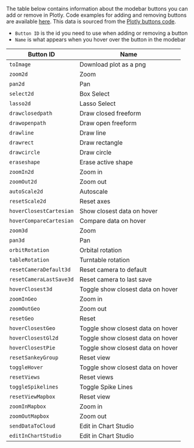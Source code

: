 The table below contains information about the modebar buttons you can add or remove in Plotly. Code examples for adding and removing buttons are available [here](https://github.com/ashleighlatter/plotly/blob/main/plotly_modebar_customisation.R). This data is sourced from the [Plotly buttons code](https://github.com/plotly/plotly.js/blob/master/src/components/modebar/buttons.js). 

- `Button ID` is the id you need to use when adding or removing a button
- `Name` is what appears when you hover over the button in the modebar

| Button ID  | Name |
| ------------- | ------------- |
| `toImage` | Download plot as a png |
| `zoom2d` | Zoom |
| `pan2d` | Pan |
| `select2d` | Box Select |
| `lasso2d` | Lasso Select |
| `drawclosedpath` | Draw closed freeform |
| `drawopenpath` | Draw open freeform |
| `drawline` | Draw line |
| `drawrect` | Draw rectangle |
| `drawcircle` | Draw circle |
| `eraseshape` | Erase active shape |
| `zoomIn2d` | Zoom in |
| `zoomOut2d` | Zoom out |
| `autoScale2d` | Autoscale |
| `resetScale2d` | Reset axes |
| `hoverClosestCartesian` | Show closest data on hover |
| `hoverCompareCartesian` | Compare data on hover |
| `zoom3d` | Zoom |
| `pan3d` | Pan |
| `orbitRotation` | Orbital rotation |
| `tableRotation` | Turntable rotation |
| `resetCameraDefault3d` | Reset camera to default |
| `resetCameraLastSave3d` | Reset camera to last save |
| `hoverClosest3d` | Toggle show closest data on hover |
| `zoomInGeo` | Zoom in |
| `zoomOutGeo` | Zoom out |
| `resetGeo` | Reset |
| `hoverClosestGeo` | Toggle show closest data on hover |
| `hoverClosestGl2d` | Toggle show closest data on hover |
| `hoverClosestPie` | Toggle show closest data on hover |
| `resetSankeyGroup` | Reset view |
| `toggleHover` | Toggle show closest data on hover |
| `resetViews` | Reset views |
| `toggleSpikelines` | Toggle Spike Lines |
| `resetViewMapbox` | Reset view |
| `zoomInMapbox` | Zoom in |
| `zoomOutMapbox` | Zoom out |
| `sendDataToCloud` | Edit in Chart Studio |
| `editInChartStudio` | Edit in Chart Studio |


